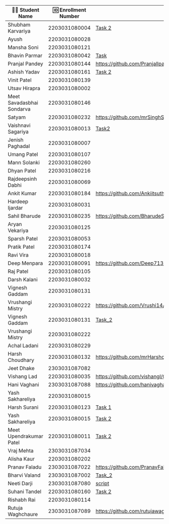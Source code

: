 | 👩‍🎓 Student Name | 🆔 Enrollment Number | Task 2 Script | GitHub Repo |
|-----------------|-------------------|------------|-------------|
| Shubham Karvariya | 2203031080004 | [Task 2](https://github.com/5hubhm/OpenTalkJS/blob/main/index.js) | [Github](https://github.com/5hubhm/OpenTalkJS) |
| Ayush | 2203031080028 | | |
| Mansha Soni | 2203031080121 | | |
| Bhavin Parmar | 2203031080042 | [Task](https://github.com/bhavinSOL/OpenTalkJS/blob/main/index.js) | [GitHub](https://github.com/bhavinSOL/OpenTalkJS) |
| Pranjal Pandey | 2203031080144 | https://github.com/Pranjallpandey1504/OpenTalkJS/blob/main/script.js | https://github.com/Pranjallpandey1504/OpenTalkJS/tree/main |
| Ashish Yadav | 2203031080161 | [Task 2](https://github.com/AshishIT611/OpenTalkJS/blob/main/script.js) | [GitHub](https://github.com/AshishIT611/OpenTalkJS) |
| Vinit Patel | 2203031080139 | | |
| Utsav Hirapra | 2203031080002 | | |
| Meet Savadasbhai Sondarva | 2203031080146 | | |
| Satyam | 2203031080232 | https://github.com/mrSinghSatyam/OpenTalkJS/blob/main/main.js | https://github.com/mrSinghSatyam/OpenTalkJS/blob/main/main.js |
| Vaishnavi Sagariya | 2203031080013 | [Task2](https://github.com/sagariyavaishnavi/OpenTalkJS/blob/main/script1.js)|[GitHub](https://github.com/sagariyavaishnavi/OpenTalkJS) |
| Jenish Paghadal | 2203031080007 | | |
| Umang Patel | 2203031080107 | | |
| Mann Solanki | 2203031080260 | | |
| Dhyan Patel | 2203031080216 | | |
| Rajdeepsinh Dabhi | 2203031080069 | | |
| Ankit Kumar | 2203031080184 | https://github.com/Ankiitsuthar/OpenTalkJS/blob/main/task2.js | https://github.com/Ankiitsuthar/OpenTalkJS |
| Hardeep Ijardar | 2203031080031 | | |
| Sahil Bharude | 2203031080235 | https://github.com/BharudeSahil/OpenTalkJS/blob/main/task2.js | https://github.com/BharudeSahil/OpenTalkJS |
| Aryan Vekariya | 2203031080125 | | |
| Sparsh Patel | 2203031080053 | | |
| Pratik Patel | 2203031080174 | | |
| Ravi Vira | 2203031080018 | | |
| Deep Menpara | 2203031080091 | https://github.com/Deep7133/OPENTALKJS/blob/main/script.js | https://github.com/Deep7133/OPENTALKJS |
| Raj Patel | 2203031080105 | | |
| Darsh Kalani | 2203031080032 | | |
| Vignesh Gaddam | 2203031080131 | | |
| Vrushangi Mistry | 2203031080222 | https://github.com/Vrushi14/OpenTalkJS/blob/main/main.js | https://github.com/Vrushi14/OpenTalkJS |
| Vignesh Gaddam | 2203031080131 | [Task_2](https://github.com/mrvigneshgaddam/OpenTalkJS/blob/main/main.js) | [GitHub](https://github.com/mrvigneshgaddam/OpenTalkJS) |
| Vrushangi Mistry | 2203031080222 | | |
| Achal Ladani | 2203031080229 | | |
| Harsh Choudhary | 2203031080132 | https://github.com/mrHarshchoudhary/OpenTalkJS/blob/main/second.js | https://github.com/mrHarshchoudhary/OpenTalkJS |
| Jeet Dhake | 2303031087082 | | |
| Vishang Lad | 2203031080035 | https://github.com/vishangl/OpenTalkJS/blob/main/script1.js | https://github.com/vishangl/OpenTalkJS |
| Hani Vaghani | 2303031087088 | https://github.com/hanivaghani/OpenTalkJS/blob/main/script.js | https://github.com/hanivaghani/OpenTalkJS/tree/main |
| Yash Sakhareliya | 2203031080015 | | |
| Harsh Surani | 2203031080123 | [Task 1](https://github.com/suraniharsh/GenAI/blob/main/Task_1.md) | [GenAI](https://github.com/suraniharsh/GenAI) |
| Yash Sakhareliya | 2203031080015 | [Task 2](https://github.com/YashSakhareliya/OpenTalkJS/blob/main/index.js) | [Github](https://github.com/YashSakhareliya/OpenTalkJS/) |
| Meet Upendrakumar Patel | 2203031080011 | [Task 2](https://github.com/MeetPatel54/OpenTalkJS/blob/main/script.js) | [GitHub](https://github.com/MeetPatel54/OpenTalkJS) |
| Vraj Mehta | 2303031087034 | | |
| Alisha Kaur | 2203031080202 | | |
| Pranav Faladu | 2303031087022 | https://github.com/PranavFaladu/OpenTalkJS/blob/main/script.js | https://github.com/PranavFaladu/OpenTalkJS |
| Bharvi Valand | 2303031087002 |[Task_2](https://github.com/bharvivaland/OpenTalkJS/blob/main/script.js)|[Github](https://github.com/bharvivaland/OpenTalkJS.git)|
| Neeti Darji | 2303031087080 | [script](https://github.com/Neetidarji/OpenTalkJS/blob/main/script.js) | [github](https://github.com/Neetidarji/OpenTalkJS) |
| Suhani Tandel | 2203031080160 |[Task 2](https://github.com/SuhaniTandel/OpenTalkJS/blob/master/script.js) | [Github](https://github.com/SuhaniTandel/OpenTalkJS)|
| Rishabh Rai | 2203031080114 | | |
| Rutuja Waghchaure | 2303031087089 | https://github.com/rutujawaghchaure/OpenTalkJS/blob/main/script.js | https://github.com/rutujawaghchaure/OpenTalkJS/tree/main |